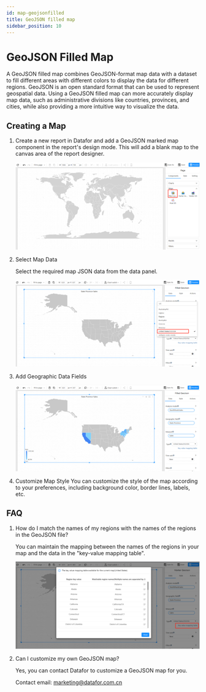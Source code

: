 ```yaml
---
id: map-geojsonfilled
title: GeoJSON filled map
sidebar_position: 10
---
```

# GeoJSON Filled Map

A GeoJSON filled map combines GeoJSON-format map data with a dataset to fill different areas with different colors to display the data for different regions. GeoJSON is an open standard format that can be used to represent geospatial data. Using a GeoJSON filled map can more accurately display map data, such as administrative divisions like countries, provinces, and cities, while also providing a more intuitive way to visualize the data.

## Creating a Map

1. Create a new report in Datafor and add a GeoJSON marked map component in the report's design mode. This will add a blank map to the canvas area of the report designer.

   ![1681888117077](../../../../../../static/img/en/datafor/visualizer/1681888117077.png)

2. Select Map Data

   Select the required map JSON data from the data panel.

   ![1681887949391](../../../../../../static/img/en/datafor/visualizer/1681887949391.png)


3. Add Geographic Data Fields

   ![1681887896864](../../../../../../static/img/en/datafor/visualizer/1681887896864.png)

4. Customize Map Style
   You can customize the style of the map according to your preferences, including background color, border lines, labels, etc.

## FAQ

1. How do I match the names of my regions with the names of the regions in the GeoJSON file?

   You can maintain the mapping between the names of the regions in your map and the data in the "key-value mapping table".

   ![1681888063762](../../../../../../static/img/en/datafor/visualizer/1681888063762.png)


2. Can I customize my own GeoJSON map?

   Yes, you can contact Datafor to customize a GeoJSON map for you.

   Contact email: marketing@datafor.com.cn

